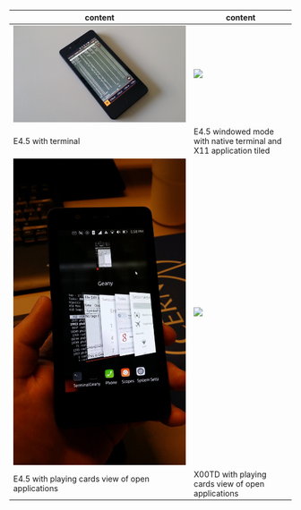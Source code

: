 |**content**                                                    |**content**                                                      |
|---------------------------------------------------------------|-----------------------------------------------------------------|
|![](media/2015-04-24T093837Z.jpg)                              |![](media/2017-01-07T193429_1.png)                               |
|E4.5 with terminal                                             |E4.5 windowed mode with native terminal and X11 application tiled|
|![](media/12496376_10205826939408765_6216935105058016535_o.jpg)|![](media/DSC07697.JPG)                                          |
|E4.5 with playing cards view of open applications              |X00TD with playing cards view of open applications               |
